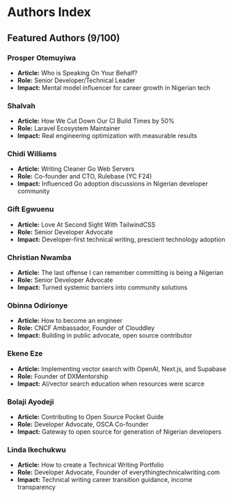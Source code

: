 # Authors Index

## Featured Authors (9/100)

### Prosper Otemuyiwa
- **Article:** Who is Speaking On Your Behalf?
- **Role:** Senior Developer/Technical Leader
- **Impact:** Mental model influencer for career growth in Nigerian tech

### Shalvah
- **Article:** How We Cut Down Our CI Build Times by 50%
- **Role:** Laravel Ecosystem Maintainer
- **Impact:** Real engineering optimization with measurable results

### Chidi Williams  
- **Article:** Writing Cleaner Go Web Servers
- **Role:** Co-founder and CTO, Rulebase (YC F24)
- **Impact:** Influenced Go adoption discussions in Nigerian developer community

### Gift Egwuenu
- **Article:** Love At Second Sight With TailwindCSS  
- **Role:** Senior Developer Advocate
- **Impact:** Developer-first technical writing, prescient technology adoption

### Christian Nwamba
- **Article:** The last offense I can remember committing is being a Nigerian
- **Role:** Senior Developer Advocate
- **Impact:** Turned systemic barriers into community solutions

### Obinna Odirionye
- **Article:** How to become an engineer
- **Role:** CNCF Ambassador, Founder of Clouddley
- **Impact:** Building in public advocate, open source contributor

### Ekene Eze
- **Article:** Implementing vector search with OpenAI, Next.js, and Supabase
- **Role:** Founder of DXMentorship
- **Impact:** AI/vector search education when resources were scarce

### Bolaji Ayodeji
- **Article:** Contributing to Open Source Pocket Guide  
- **Role:** Developer Advocate, OSCA Co-founder
- **Impact:** Gateway to open source for generation of Nigerian developers

### Linda Ikechukwu
- **Article:** How to create a Technical Writing Portfolio
- **Role:** Developer Advocate, Founder of everythingtechnicalwriting.com
- **Impact:** Technical writing career transition guidance, income transparency

